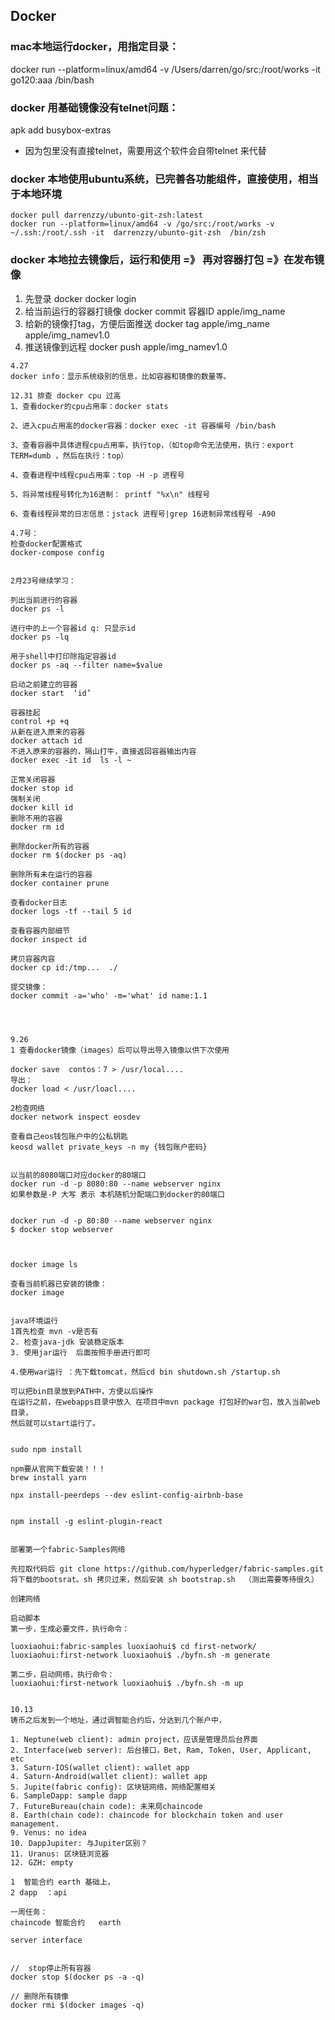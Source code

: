 ## Docker 


### mac本地运行docker，用指定目录：
docker run --platform=linux/amd64 -v /Users/darren/go/src:/root/works -it go120:aaa /bin/bash

### docker 用基础镜像没有telnet问题：
apk add busybox-extras
* 因为包里没有直接telnet，需要用这个软件会自带telnet 来代替

### docker 本地使用ubuntu系统，已完善各功能组件，直接使用，相当于本地环境
	docker pull darrenzzy/ubunto-git-zsh:latest
	docker run --platform=linux/amd64 -v /go/src:/root/works -v ~/.ssh:/root/.ssh -it  darrenzzy/ubunto-git-zsh  /bin/zsh 

### docker 本地拉去镜像后，运行和使用 =》 再对容器打包 =》在发布镜像

1. 先登录
	docker docker login
2. 给当前运行的容器打镜像
	docker commit 容器ID  apple/img_name
3. 给新的镜像打tag，方便后面推送
	docker tag apple/img_name apple/img_namev1.0
4. 推送镜像到远程 
	docker push apple/img_namev1.0


```
4.27
docker info：显示系统级别的信息，比如容器和镜像的数量等。

12.31 排查 docker cpu 过高
1、查看docker的cpu占用率：docker stats

2、进入cpu占用高的docker容器：docker exec -it 容器编号 /bin/bash

3、查看容器中具体进程cpu占用率，执行top，（如top命令无法使用，执行：export TERM=dumb ，然后在执行：top）

4、查看进程中线程cpu占用率：top -H -p 进程号

5、将异常线程号转化为16进制： printf "%x\n" 线程号

6、查看线程异常的日志信息：jstack 进程号|grep 16进制异常线程号 -A90

4.7号：
检查docker配置格式
docker-compose config


2月23号继续学习：

列出当前进行的容器
docker ps -l 

进行中的上一个容器id q: 只显示id
docker ps -lq 

用于shell中打印除指定容器id
docker ps -aq --filter name=$value

启动之前建立的容器
docker start  ‘id’

容器挂起
control +p +q 
从新在进入原来的容器
docker attach id
不进入原来的容器的，隔山打牛，直接返回容器输出内容
docker exec -it id  ls -l ~

正常关闭容器
docker stop id 
强制关闭
docker kill id
删除不用的容器
docker rm id

删除docker所有的容器
docker rm $(docker ps -aq)

删除所有未在运行的容器
docker container prune

查看docker日志
docker logs -tf --tail 5 id

查看容器内部细节
docker inspect id

拷贝容器内容
docker cp id:/tmp...  ./

提交镜像：
docker commit -a='who' -m='what' id name:1.1




9.26
1 查看docker镜像（images）后可以导出导入镜像以供下次使用

docker save  contos：7 > /usr/local....
导出：
docker load < /usr/loacl....

2检查网络 
docker network inspect eosdev

查看自己eos钱包账户中的公私钥匙
keosd wallet private_keys -n my {钱包账户密码}

 
以当前的8080端口对应docker的80端口
docker run -d -p 8080:80 --name webserver nginx
如果参数是-P 大写 表示 本机随机分配端口到docker的80端口


docker run -d -p 80:80 --name webserver nginx
$ docker stop webserver



docker image ls

查看当前机器已安装的镜像：
docker image


java环境运行 
1首先检查 mvn -v是否有
2. 检查java-jdk 安装稳定版本
3. 使用jar运行  后面按照手册进行即可

4.使用war运行 ：先下载tomcat，然后cd bin shutdown.sh /startup.sh

可以把bin目录放到PATH中，方便以后操作
在运行之前，在webapps目录中放入 在项目中mvn package 打包好的war包，放入当前web目录，
然后就可以start运行了。


sudo npm install

npm要从官网下载安装！！！
brew install yarn

npx install-peerdeps --dev eslint-config-airbnb-base


npm install -g eslint-plugin-react


部署第一个fabric-Samples网络 

先拉取代码后 git clone https://github.com/hyperledger/fabric-samples.git
将下载的bootsrat。sh 拷贝过来，然后安装 sh bootstrap.sh  （测出需要等待很久）

创建网络

启动脚本 
第一步，生成必要文件，执行命令：

luoxiaohui:fabric-samples luoxiaohui$ cd first-network/
luoxiaohui:first-network luoxiaohui$ ./byfn.sh -m generate

第二步，启动网络，执行命令：
luoxiaohui:first-network luoxiaohui$ ./byfn.sh -m up


10.13
铸币之后发到一个地址，通过调智能合约后，分达到几个账户中，

1. Neptune(web client): admin project，应该是管理员后台界面
2. Interface(web server): 后台接口，Bet, Ram, Token, User, Applicant, etc
3. Saturn-IOS(wallet client): wallet app
4. Saturn-Android(wallet client): wallet app
5. Jupite(fabric config): 区块链网络，网络配置相关
6. SampleDapp: sample dapp
7. FutureBureau(chain code): 未来局chaincode
8. Earth(chain code): chaincode for blockchain token and user management.
9. Venus: no idea
10. DappJupiter: 与Jupiter区别？
11. Uranus: 区块链浏览器
12. GZH: empty 

1  智能合约 earth 基础上， 
2 dapp  ：api

一周任务：
chaincode 智能合约   earth

server interface  


//  stop停止所有容器
docker stop $(docker ps -a -q) 

// 删除所有镜像
docker rmi $(docker images -q)

```